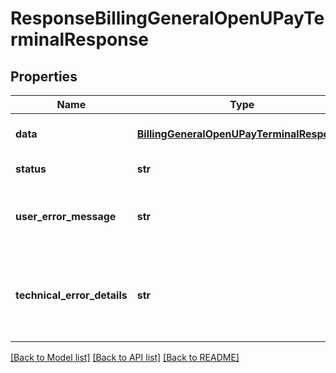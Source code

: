 # ResponseBillingGeneralOpenUPayTerminalResponse

## Properties
Name | Type | Description | Notes
------------ | ------------- | ------------- | -------------
**data** | [**BillingGeneralOpenUPayTerminalResponse**](BillingGeneralOpenUPayTerminalResponse.md) | API specific response data | [optional] 
**status** | **str** | Response status | [optional] 
**user_error_message** | **str** | Error message, in a user readable format | [optional] 
**technical_error_details** | **str** | Technical error details, let us know if you received this. | [optional] 

[[Back to Model list]](../README.md#documentation-for-models) [[Back to API list]](../README.md#documentation-for-api-endpoints) [[Back to README]](../README.md)


